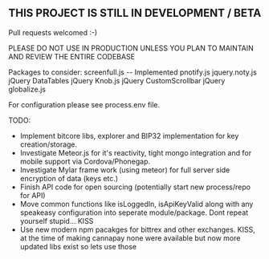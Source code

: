 ## THIS PROJECT IS STILL IN DEVELOPMENT / BETA 

Pull requests welcomed :-)

PLEASE DO NOT USE IN PRODUCTION UNLESS YOU PLAN TO MAINTAIN AND REVIEW THE ENTIRE CODEBASE

Packages to consider:
screenfull.js  -- Implemented
pnotify.js
jquery.noty.js
jQuery DataTables
jQuery Knob.js
jQuery CustomScrollbar
jQuery globalize.js

For configuration please see process.env file.

TODO:
- Implement bitcore libs, explorer and BIP32 implementation for key creation/storage.
- Investigate Meteor.js for it's reactivity, tight mongo integration and for mobile support via Cordova/Phonegap.
- Investigate Mylar frame work (using meteor) for full server side encryption of data (keys etc.)
- Finish API code for open sourcing (potentially start new process/repo for API)
- Move common functions like isLoggedIn, isApiKeyValid along with any speakeasy configuration into seperate module/package. Dont repeat yourself stupid... KISS
- Use new modern npm pacakges for bittrex and other exchanges.  KISS, at the time of making cannapay none were available but now more updated libs exist so lets use those



